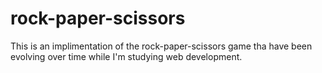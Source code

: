 # rock-paper-scissors

This is an implimentation of the rock-paper-scissors game tha have been evolving over time while I'm studying web development. 
